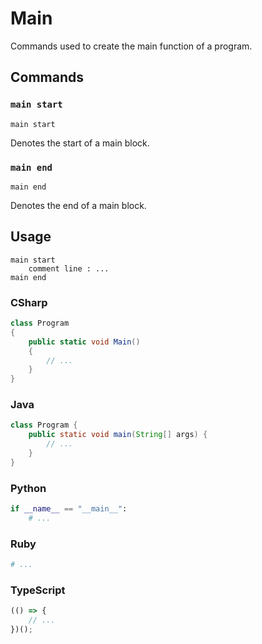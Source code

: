 # Main

Commands used to create the main function of a program.

## Commands

### `main start`

`main start`

Denotes the start of a main block.

### `main end`

`main end`

Denotes the end of a main block.

## Usage

```
main start
    comment line : ...
main end
```

### CSharp

```csharp
class Program
{
    public static void Main()
    {
        // ...
    }
}
```

### Java

```java
class Program {
    public static void main(String[] args) {
        // ...
    }
}
```

### Python

```python
if __name__ == "__main__":
    # ...

```

### Ruby

```ruby
# ...
```

### TypeScript

```typescript
(() => {
    // ...
})();
```
